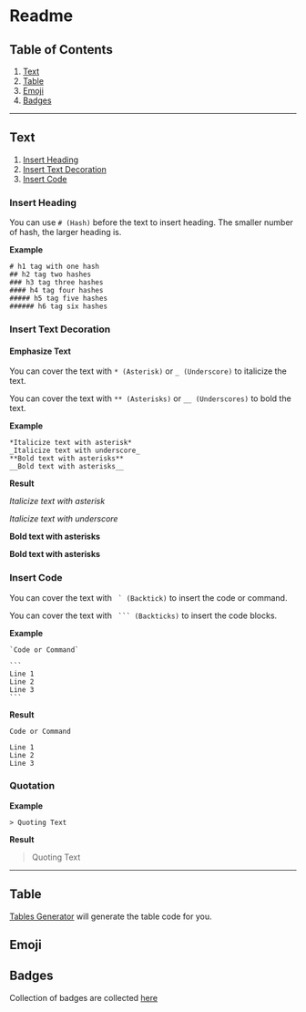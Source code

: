 # Readme

## Table of Contents
1. [Text](#text)
1. [Table](#table)
1. [Emoji](#emoji)
1. [Badges](#badges)

---

## Text

1. [Insert Heading](#insert-heading)
1. [Insert Text Decoration](#insert-text-decoration)
1. [Insert Code](#insert-code)

### Insert Heading

You can use `# (Hash)` before the text to insert heading. The smaller number of hash, the larger heading is.

**Example**

```
# h1 tag with one hash
## h2 tag two hashes
### h3 tag three hashes
#### h4 tag four hashes
##### h5 tag five hashes
###### h6 tag six hashes
```

### Insert Text Decoration

#### Emphasize Text

You can cover the text with `* (Asterisk)` or `_ (Underscore)` to italicize the text.

You can cover the text with `** (Asterisks)` or `__ (Underscores)` to bold the text.

**Example**

```
*Italicize text with asterisk*
_Italicize text with underscore_
**Bold text with asterisks**
__Bold text with asterisks__
```

**Result**

*Italicize text with asterisk*

_Italicize text with underscore_

**Bold text with asterisks**

__Bold text with asterisks__

### Insert Code

You can cover the text with `` ` (Backtick)`` to insert the code or command.

You can cover the text with ` ``` (Backticks)` to insert the code blocks.


**Example**
````
`Code or Command`

```
Line 1
Line 2
Line 3
``` 
````

**Result**

`Code or Command`

```
Line 1
Line 2
Line 3
``` 

### Quotation

**Example**

`> Quoting Text`

**Result**

> Quoting Text

---

## Table

[Tables Generator](https://www.tablesgenerator.com/markdown_tables) will generate the table code for you. 

## Emoji

## Badges

Collection of badges are collected [here](https://gist.github.com/tterb/982ae14a9307b80117dbf49f624ce0e8)
